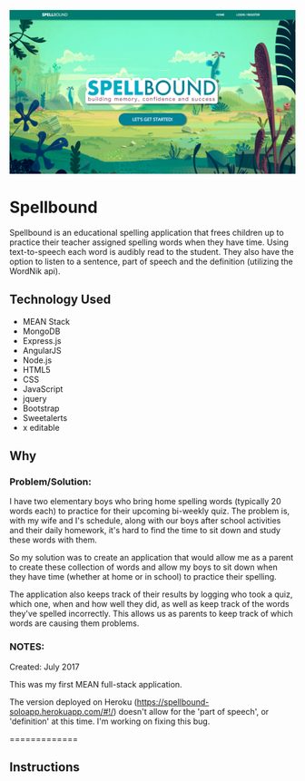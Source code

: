 ![Spellbound Home Page](SP_home_page.png)

# Spellbound

Spellbound is an educational spelling application that frees children up to practice their teacher assigned spelling words when they have time.  Using text-to-speech each word is audibly read to the student.  They also have the option to listen to a sentence, part of speech and the definition (utilizing the WordNik api).

## Technology Used

* MEAN Stack
* MongoDB
* Express.js
* AngularJS
* Node.js
* HTML5
* CSS
* JavaScript
* jquery
* Bootstrap
* Sweetalerts
* x editable

## Why

### Problem/Solution:
I have two elementary boys who bring home spelling words (typically 20 words each) to practice for their upcoming bi-weekly quiz.  The problem is, with my wife and I's schedule, along with our boys after school activities and their daily homework, it's hard to find the time to sit down and study these words with them.

So my solution was to create an application that would allow me as a parent to create these collection of words and allow my boys to sit down when they have time (whether at home or in school) to practice their spelling.

The application also keeps track of their results by logging who took a quiz, which one, when and how well they did, as well as keep track of the words they've spelled incorrectly.  This allows us as parents to keep track of which words are causing them problems.


### NOTES:

Created: July 2017

This was my first MEAN full-stack application.

The version deployed on Heroku (https://spellbound-soloapp.herokuapp.com/#!/) doesn't allow for the 'part of speech', or 'definition' at this time.  I'm working on fixing this bug.

=============

## Instructions
